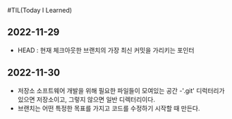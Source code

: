 #TIL(Today I Learned)

## 2022-11-29
- HEAD : 현재 체크아웃한 브랜치의 가장 최신 커밋을 가리키는 포인터

## 2022-11-30
- 저장소 소프트웨어 개발을 위해 필요한 파일들이 모여있는 공간
-'.git' 디럭터리가 있으면 저장소이고, 그렇지 않으면 일반 디렉터리이다.
- 브랜치는 어떤 특정한 목표를 가지고 코드를 수정하기 시작할 때 만든다.
